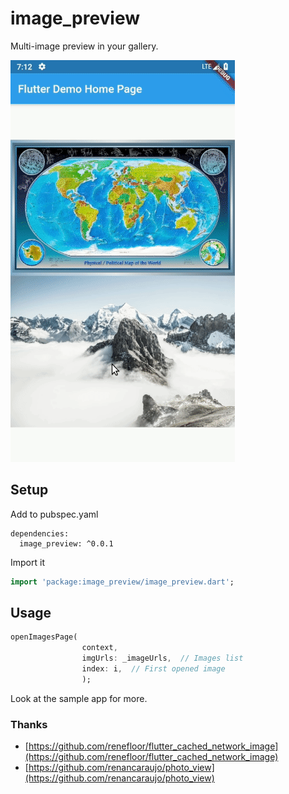 # image_preview

Multi-image preview in your gallery.

![describe](./describe.gif)

## Setup

Add to pubspec.yaml

```
dependencies:
  image_preview: ^0.0.1
```
Import it

```dart
import 'package:image_preview/image_preview.dart';
```

## Usage

```dart
openImagesPage(
                context,
                imgUrls: _imageUrls,  // Images list
                index: i,  // First opened image
                );
```

Look at the sample app for more.

### Thanks
- [https://github.com/renefloor/flutter_cached_network_image](https://github.com/renefloor/flutter_cached_network_image)
- [https://github.com/renancaraujo/photo_view](https://github.com/renancaraujo/photo_view)

